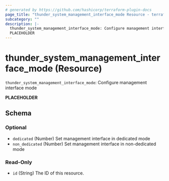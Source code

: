 ```yaml
---
# generated by https://github.com/hashicorp/terraform-plugin-docs
page_title: "thunder_system_management_interface_mode Resource - terraform-provider-thunder"
subcategory: ""
description: |-
  thunder_system_management_interface_mode: Configure management interface mode
  PLACEHOLDER
---
```


# thunder_system_management_interface_mode (Resource)

`thunder_system_management_interface_mode`: Configure management interface mode

__PLACEHOLDER__



<!-- schema generated by tfplugindocs -->
## Schema

### Optional

- `dedicated` (Number) Set management interface in dedicated mode
- `non_dedicated` (Number) Set management interface in non-dedicated mode

### Read-Only

- `id` (String) The ID of this resource.


